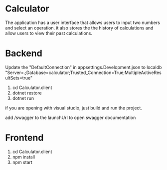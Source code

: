 # Calculator
The application has a user interface that allows users to input two numbers and select an operation. it also stores the the history of calculations and allow users to view their past calculations.

# Backend

Update the "DefaultConnection" in appsettings.Development.json to localdb
"Server=.;Database=calculator;Trusted_Connection=True;MultipleActiveResultSets=true"

1. cd Calculator.client
2. dotnet restore
3. dotnet run
   
if you are opening with visual studio, just build and run the project.

add /swagger to the launchUrl to open swagger documentation

# Frontend

1. cd Calculator.client
2. npm install
3. npm start







